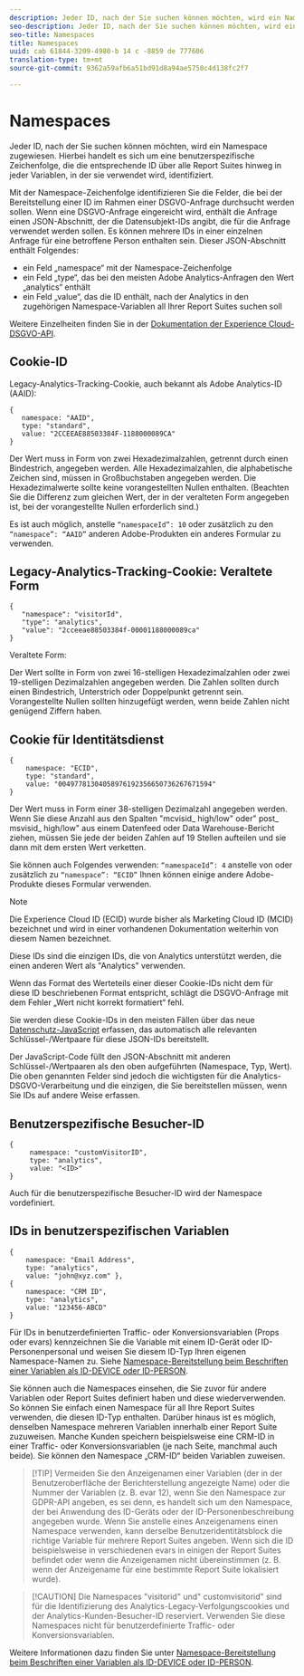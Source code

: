 ```yaml
---
description: Jeder ID, nach der Sie suchen können möchten, wird ein Namespace zugewiesen. Hierbei handelt es sich um eine benutzerspezifische Zeichenfolge, die die entsprechende ID über alle Report Suites hinweg in jeder Variablen, in der sie verwendet wird, identifiziert.
seo-description: Jeder ID, nach der Sie suchen können möchten, wird ein Namespace zugewiesen. Hierbei handelt es sich um eine benutzerspezifische Zeichenfolge, die die entsprechende ID über alle Report Suites hinweg in jeder Variablen, in der sie verwendet wird, identifiziert.
seo-title: Namespaces
title: Namespaces
uuid: cab 61844-3209-4980-b 14 c -8859 de 777606
translation-type: tm+mt
source-git-commit: 9362a59afb6a51bd91d8a94ae5750c4d138fc2f7

---
```



# Namespaces

Jeder ID, nach der Sie suchen können möchten, wird ein Namespace zugewiesen. Hierbei handelt es sich um eine benutzerspezifische Zeichenfolge, die die entsprechende ID über alle Report Suites hinweg in jeder Variablen, in der sie verwendet wird, identifiziert.

Mit der Namespace-Zeichenfolge identifizieren Sie die Felder, die bei der Bereitstellung einer ID im Rahmen einer DSGVO-Anfrage durchsucht werden sollen. Wenn eine DSGVO-Anfrage eingereicht wird, enthält die Anfrage einen JSON-Abschnitt, der die Datensubjekt-IDs angibt, die für die Anfrage verwendet werden sollen. Es können mehrere IDs in einer einzelnen Anfrage für eine betroffene Person enthalten sein. Dieser JSON-Abschnitt enthält Folgendes:

* ein Feld „namespace“ mit der Namespace-Zeichenfolge
* ein Feld „type“, das bei den meisten Adobe Analytics-Anfragen den Wert „analytics“ enthält
* ein Feld „value“, das die ID enthält, nach der Analytics in den zugehörigen Namespace-Variablen all Ihrer Report Suites suchen soll

Weitere Einzelheiten finden Sie in der [Dokumentation der Experience Cloud-DSGVO-API](https://www.adobe.io/apis/cloudplatform/gdpr/docs/alldocs.html#!api-specification/markdown/narrative/gdpr/use-cases/gdpr-api-overview.md).

<!-- Meike, I converted this table to headings and text to fix a validation error. -Bob -->

## Cookie-ID

Legacy-Analytics-Tracking-Cookie, auch bekannt als Adobe Analytics-ID (AAID):

```
{
   namespace: "AAID",
   type: "standard",
   value: "2CCEEAE88503384F-1188000089CA"
}
```

Der Wert muss in Form von zwei Hexadezimalzahlen, getrennt durch einen Bindestrich, angegeben werden. Alle Hexadezimalzahlen, die alphabetische Zeichen sind, müssen in Großbuchstaben angegeben werden. Die Hexadezimalwerte sollte keine vorangestellten Nullen enthalten. (Beachten Sie die Differenz zum gleichen Wert, der in der veralteten Form angegeben ist, bei der vorangestellte Nullen erforderlich sind.)

Es ist auch möglich, anstelle `“namespaceId”: 10` oder zusätzlich zu den `“namespace”: “AAID”` anderen Adobe-Produkten ein anderes Formular zu verwenden.

## Legacy-Analytics-Tracking-Cookie: Veraltete Form

```
{
   "namespace": "visitorId",
   "type": "analytics",
   "value": "2cceeae88503384f-00001188000089ca"
}
```

Veraltete Form:

Der Wert sollte in Form von zwei 16-stelligen Hexadezimalzahlen oder zwei 19-stelligen Dezimalzahlen angegeben werden. Die Zahlen sollten durch einen Bindestrich, Unterstrich oder Doppelpunkt getrennt sein. Vorangestellte Nullen sollten hinzugefügt werden, wenn beide Zahlen nicht genügend Ziffern haben.

## Cookie für Identitätsdienst

```
{
    namespace: "ECID",
    type: "standard",
    value: "00497781304058976192356650736267671594"
}
```

Der Wert muss in Form einer 38-stelligen Dezimalzahl angegeben werden. Wenn Sie diese Anzahl aus den Spalten "mcvisid\_ high/low" oder" post\_ msvisid\_ high/low" aus einem Datenfeed oder Data Warehouse-Bericht ziehen, müssen Sie jede der beiden Zahlen auf 19 Stellen aufteilen und sie dann mit dem ersten Wert verketten.

Sie können auch Folgendes verwenden: `“namespaceId”: 4` anstelle von oder zusätzlich zu `“namespace”: “ECID”` Ihnen können einige andere Adobe-Produkte dieses Formular verwenden.

>[!NOTE]
>
>Die Experience Cloud ID (ECID) wurde bisher als Marketing Cloud ID (MCID) bezeichnet und wird in einer vorhandenen Dokumentation weiterhin von diesem Namen bezeichnet.
>
>Diese IDs sind die einzigen IDs, die von Analytics unterstützt werden, die einen anderen Wert als "Analytics" verwenden.

Wenn das Format des Werteteils einer dieser Cookie-IDs nicht dem für diese ID beschriebenen Format entspricht, schlägt die DSGVO-Anfrage mit dem Fehler „Wert nicht korrekt formatiert“ fehl.

Sie werden diese Cookie-IDs in den meisten Fällen über das neue [Datenschutz-JavaScript](https://www.adobe.io/apis/cloudplatform/gdpr/services/allservices.htm) erfassen, das automatisch alle relevanten Schlüssel-/Wertpaare für diese JSON-IDs bereitstellt.

Der JavaScript-Code füllt den JSON-Abschnitt mit anderen Schlüssel-/Wertpaaren als den oben aufgeführten (Namespace, Typ, Wert). Die oben genannten Felder sind jedoch die wichtigsten für die Analytics-DSGVO-Verarbeitung und die einzigen, die Sie bereitstellen müssen, wenn Sie IDs auf andere Weise erfassen.

## Benutzerspezifische Besucher-ID

```
{
     namespace: "customVisitorID",
     type: "analytics",
     value: "<ID>"
}
```

Auch für die benutzerspezifische Besucher-ID wird der Namespace vordefiniert.

## IDs in benutzerspezifischen Variablen

```
{
    namespace: "Email Address",
    type: "analytics", 
    value: "john@xyz.com" }, 
{
    namespace: "CRM ID", 
    type: "analytics", 
    value: "123456-ABCD" 
}
```

Für IDs in benutzerdefinierten Traffic- oder Konversionsvariablen (Props oder evars) kennzeichnen Sie die Variable mit einem ID-Gerät oder ID-Personenpersonal und weisen Sie diesem ID-Typ Ihren eigenen Namespace-Namen zu. Siehe [Namespace-Bereitstellung beim Beschriften einer Variablen als ID-DEVICE oder ID-PERSON](gdpr-labels.md).

Sie können auch die Namespaces einsehen, die Sie zuvor für andere Variablen oder Report Suites definiert haben und diese wiederverwenden. So können Sie einfach einen Namespace für all Ihre Report Suites verwenden, die diesen ID-Typ enthalten. Darüber hinaus ist es möglich, denselben Namespace mehreren Variablen innerhalb einer Report Suite zuzuweisen. Manche Kunden speichern beispielsweise eine CRM-ID in einer Traffic- oder Konversionsvariablen (je nach Seite, manchmal auch beide). Sie können den Namespace „CRM-ID“ beiden Variablen zuweisen.

> [!TIP] Vermeiden Sie den Anzeigenamen einer Variablen (der in der Benutzeroberfläche der Berichterstellung angezeigte Name) oder die Nummer der Variablen (z. B. evar 12), wenn Sie den Namespace zur GDPR-API angeben, es sei denn, es handelt sich um den Namespace, der bei Anwendung des ID-Geräts oder der ID-Personenbeschreibung angegeben wurde. Wenn Sie anstelle eines Anzeigenamens einen Namespace verwenden, kann derselbe Benutzeridentitätsblock die richtige Variable für mehrere Report Suites angeben. Wenn sich die ID beispielsweise in verschiedenen evars in einigen der Report Suites befindet oder wenn die Anzeigenamen nicht übereinstimmen (z. B. wenn der Anzeigename für eine bestimmte Report Suite lokalisiert wurde).

> [!CAUTION] Die Namespaces "visitorid" und" customvisitorid" sind für die Identifizierung des Analytics-Legacy-Verfolgungscookies und der Analytics-Kunden-Besucher-ID reserviert. Verwenden Sie diese Namespaces nicht für benutzerdefinierte Traffic- oder Konversionsvariablen.

Weitere Informationen dazu finden Sie unter [Namespace-Bereitstellung beim Beschriften einer Variablen als ID-DEVICE oder ID-PERSON](../../admin/c-data-governance/gdpr-labels.md#section_F0A47AF8DA384A26BD56032D0ABFD2D7).
